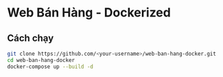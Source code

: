 # Web Bán Hàng - Dockerized

## Cách chạy

```bash
git clone https://github.com/<your-username>/web-ban-hang-docker.git
cd web-ban-hang-docker
docker-compose up --build -d
